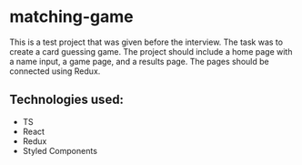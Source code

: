 # matching-game
This is a test project that was given before the interview. The task was to create a card guessing game. The project should include a home page with a name input, a game page, and a results page. The pages should be connected using Redux.

## Technologies used:
- TS
- React
- Redux
- Styled Components
